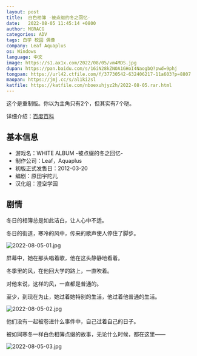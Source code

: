```yaml
---
layout: post
title:  白色相簿 -被点缀的冬之回忆-
date:   2022-08-05 11:45:14 +0800
author: MGRACG
categories: ADV
tags: 白学 校园 偶像
company: Leaf Aquaplus
os: Windows
language: 中文
image: https://s1.ax1x.com/2022/08/05/vm4MDS.jpg
dupan: https://pan.baidu.com/s/16iN28kZNOA1GHoI4NaogbQ?pwd=9phj
tongpan: https://url42.ctfile.com/f/37730542-632406217-11a603?p=8807
maopan: https://jmj.cc/s/al1ki2sl
katfile: https://katfile.com/nboexuhjyz2h/2022-08-05.rar.html
---
```


这个是重制版。你以为主角只有2个，但其实有7个哒。

详细介绍：[百度百科](https://baike.baidu.com/item/%E7%99%BD%E8%89%B2%E7%9B%B8%E7%B0%BF/16576)

## 基本信息

- 游戏名：WHITE ALBUM -被点缀的冬之回忆-
- 制作公司：Leaf，Aquaplus
- 初版正式发售日：2012-03-20
- 编剧：原田宇陀儿
- 汉化组：澄空学园

## 剧情

冬日的相簿总是如此洁白，让人心中不适。

冬日的街道，寒冷的风中，传来的歌声使人停住了脚步。

![2022-08-05-01.jpg](https://s1.ax1x.com/2022/08/05/vm4Ku8.jpg)

屏幕中，她在那头唱着歌，他在这头静静地看着。

冬季里的风，在他回大学的路上，一直吹着。

对他来说，这样的风，一直都是普通的。

至少，到现在为止，她过着她特别的生活，他过着他普通的生活。

![2022-08-05-02.jpg](https://s1.ax1x.com/2022/08/05/vm4njf.jpg)

他们没有一起被卷进什么事件中，自己过着自己的日子。

被如同寒冬一样白色相簿点缀的故事，无论什么时候，都在这里——

![2022-08-05-03.jpg](https://s1.ax1x.com/2022/08/05/vm4mgP.jpg)